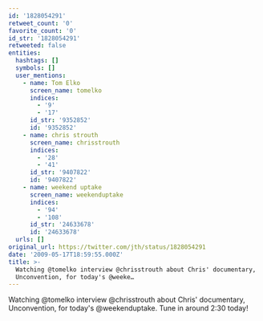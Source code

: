 ```yaml
---
id: '1828054291'
retweet_count: '0'
favorite_count: '0'
id_str: '1828054291'
retweeted: false
entities:
  hashtags: []
  symbols: []
  user_mentions:
    - name: Tom Elko
      screen_name: tomelko
      indices:
        - '9'
        - '17'
      id_str: '9352852'
      id: '9352852'
    - name: chris strouth
      screen_name: chrisstrouth
      indices:
        - '28'
        - '41'
      id_str: '9407822'
      id: '9407822'
    - name: weekend uptake
      screen_name: weekenduptake
      indices:
        - '94'
        - '108'
      id_str: '24633678'
      id: '24633678'
  urls: []
original_url: https://twitter.com/jth/status/1828054291
date: '2009-05-17T18:59:55.000Z'
title: >-
  Watching @tomelko interview @chrisstrouth about Chris' documentary,
  Unconvention, for today's @weeke…
---
```


Watching @tomelko interview @chrisstrouth about Chris' documentary, Unconvention, for today's @weekenduptake. Tune in around 2:30 today!